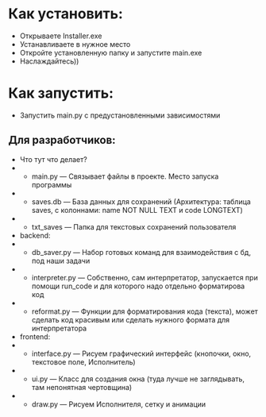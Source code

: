 # Как установить:
- Открываете Installer.exe
- Устанавливаете в нужное место
- Откройте установленную папку и запустите main.exe
- Наслаждайтесь))

# Как запустить:
- Запустить main.py с предустановленными зависимостями

## Для разработчиков:
- Что тут что делает?
- - main.py — Связывает файлы в проекте. Место запуска программы 
- - saves.db — База данных для сохранений (Архитектура: таблица saves, с колоннами: name NOT NULL TEXT и code LONGTEXT)
- - txt_saves — Папка для текстовых сохранений пользователя
- backend:
- - db_saver.py — Набор готовых команд для взаимодействия с бд, под наши задачи 
- - interpreter.py — Собственно, сам интерпретатор, запускается при помощи run_code и для которого надо отдельно форматирова код
- - reformat.py — Функции для форматирования кода (текста), может сделать код красивым или сделать нужного формата для интерпретатора 
- frontend:
- - interface.py — Рисуем графический интерфейс (кнопочки, окно, текстовое поле, Исполнитель)
- - ui.py — Класс для создания окна (туда лучше не заглядывать, там непонятная чертовщина)
- - draw.py — Рисуем Исполнителя, сетку и анимации

